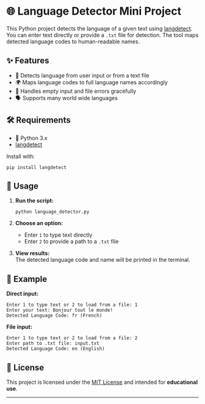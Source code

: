 # 🌐 Language Detector Mini Project

This Python project detects the language of a given text using [langdetect](https://pypi.org/project/langdetect/).  
You can enter text directly or provide a `.txt` file for detection. The tool maps detected language codes to human-readable names.

## ✨ Features

- 📝 Detects language from user input or from a text file
- 🌍 Maps language codes to full language names accordingly
- 🚫 Handles empty input and file errors gracefully
- 🗣️ Supports many world wide languages

## 🛠 Requirements

- 🐍 Python 3.x
- [langdetect](https://pypi.org/project/langdetect/)

Install with:
```
pip install langdetect
```

## 🚀 Usage

1. **Run the script:**
   ```
   python language_detector.py
   ```

2. **Choose an option:**
   - Enter `1` to type text directly
   - Enter `2` to provide a path to a `.txt` file

3. **View results:**  
   The detected language code and name will be printed in the terminal.

## 📄 Example

**Direct input:**
```
Enter 1 to type text or 2 to load from a file: 1
Enter your text: Bonjour tout le monde!
Detected Language Code: fr (French)
```

**File input:**
```
Enter 1 to type text or 2 to load from a file: 2
Enter path to .txt file: input.txt
Detected Language Code: en (English)
```

## 📜 License

This project is licensed under the [MIT License](../LICENSE) and intended for **educational use**.

---

